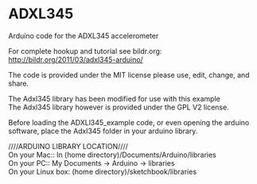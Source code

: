 # ADXL345
Arduino code for the ADXL345 accelerometer 

For complete hookup and tutorial see bildr.org: http://bildr.org/2011/03/adxl345-arduino/

The code is provided under the MIT license please use, edit, change, and share. 

The Adxl345 library has been modified for use with this example  
The Adxl345 library however is provided under the GPL V2 license.  

Before loading the ADXLl345_example code, or even opening the arduino software, place the Adxl345 folder in your arduino library.

////ARDUINO LIBRARY LOCATION////  
On your Mac:: In (home directory)/Documents/Arduino/libraries  
On your PC:: My Documents -> Arduino -> libraries  
On your Linux box: (home directory)/sketchbook/libraries  
